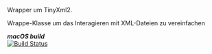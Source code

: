 Wrapper um TinyXml2.

Wrappe-Klasse um das Interagieren mit XML-Dateien zu vereinfachen
   
***macOS build***   
[![Build Status](https://travis-ci.org/Unaimend/tinyxml2-wrapper.svg?branch=master)](https://travis-ci.org/Unaimend/tinyxml2-wrapper)
